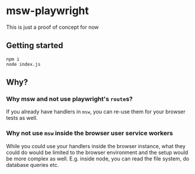 # msw-playwright

This is just a proof of concept for now

## Getting started

```
npm i
node index.js
```

## Why?

### Why msw and not use playwright's `route`s?

If you already have handlers in `msw`, you can re-use them for your browser tests as well.

### Why not use `msw` inside the browser user service workers

While you could use your handlers inside the browser instance, what they could do would be limited to the browser environment and the setup would be more complex as well.
E.g. inside node, you can read the file system, do database queries etc.
